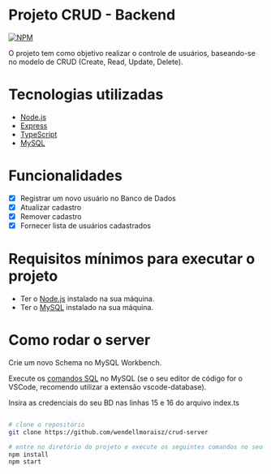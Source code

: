 # Projeto CRUD - Backend
[![NPM](https://img.shields.io/npm/l/react)](https://github.com/wendellmoraisz/crud-server/blob/main/LICENSE)

O projeto tem como objetivo realizar o controle de usuários, baseando-se no modelo de CRUD (Create, Read, Update, Delete).

# Tecnologias utilizadas
- [Node.js](https://nodejs.org/en/)
- [Express](https://expressjs.com/pt-br/)
- [TypeScript](https://www.typescriptlang.org/)
- [MySQL](https://www.mysql.com/)

# Funcionalidades
  - [x] Registrar um novo usuário no Banco de Dados
  - [x] Atualizar cadastro
  - [x] Remover cadastro
  - [x] Fornecer lista de usuários cadastrados

# Requisitos mínimos para executar o projeto
- Ter o [Node.js](https://nodejs.org/en/download/) instalado na sua máquina.
- Ter o [MySQL](https://dev.mysql.com/downloads/mysql/) instalado na sua máquina.

# Como rodar o server

Crie um novo Schema no MySQL Workbench.

Execute os [comandos SQL](/src/models/database/createUsersTable.sql) no MySQL (se o seu editor de código for o VSCode, recomendo utilizar a extensão vscode-database).

Insira as credenciais do seu BD nas linhas 15 e 16 do arquivo index.ts

```bash

# clone o repositório
git clone https://github.com/wendellmoraisz/crud-server

# entre no diretório do projeto e execute os seguintes comandos no seu terminal:
npm install
npm start
```
